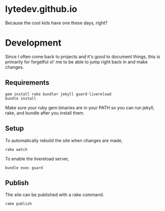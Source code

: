 # lytedev.github.io

Because the cool kids have one these days, right?

# Development

Since I often come back to projects and it's good to document things, this is
primarily for forgetful ol' me to be able to jump right back in and make
changes.

## Requirements

    gem install rake bundler jekyll guard-livereload
    bundle install

Make sure your ruby gem binaries are in your PATH so you can run jekyll, rake,
and bundle after you install them.

## Setup

To automatically rebuild the site when changes are made,

    rake watch

To enable the livereload server,

    bundle exec guard

## Publish

The site can be published with a rake command.

    rake publish

